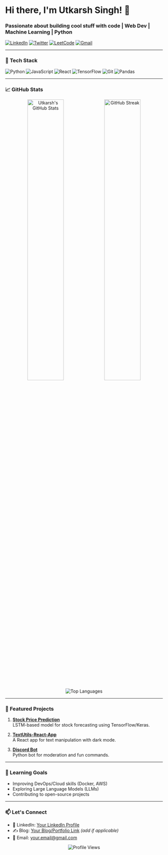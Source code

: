 # Hi there, I'm Utkarsh Singh! 👋

### Passionate about building cool stuff with code | Web Dev | Machine Learning | Python

[![LinkedIn](https://img.shields.io/badge/LinkedIn-0077B5?style=for-the-badge&logo=linkedin&logoColor=white)](https://www.linkedin.com/in/your-linkedin-username/)
[![Twitter](https://img.shields.io/badge/Twitter-1DA1F2?style=for-the-badge&logo=twitter&logoColor=white)](https://twitter.com/your-twitter-handle)
[![LeetCode](https://img.shields.io/badge/-LeetCode-FFA116?style=for-the-badge&logo=LeetCode&logoColor=black)](https://leetcode.com/your-username/)
[![Gmail](https://img.shields.io/badge/Gmail-D14836?style=for-the-badge&logo=gmail&logoColor=white)](mailto:your.email@gmail.com)

---

### 🔨 **Tech Stack**
![Python](https://img.shields.io/badge/Python-3776AB?style=for-the-badge&logo=python&logoColor=white)
![JavaScript](https://img.shields.io/badge/JavaScript-F7DF1E?style=for-the-badge&logo=javascript&logoColor=black)
![React](https://img.shields.io/badge/React-20232A?style=for-the-badge&logo=react&logoColor=61DAFB)
![TensorFlow](https://img.shields.io/badge/TensorFlow-FF6F00?style=for-the-badge&logo=tensorflow&logoColor=white)
![Git](https://img.shields.io/badge/Git-F05032?style=for-the-badge&logo=git&logoColor=white)
![Pandas](https://img.shields.io/badge/Pandas-150458?style=for-the-badge&logo=pandas&logoColor=white)

---

### 📈 **GitHub Stats**
<p align="center">
  <img src="https://github-readme-stats.vercel.app/api?username=utkarsh-singh-1729&show_icons=true&theme=radical" alt="Utkarsh's GitHub Stats" width="48%"/>
  <img src="https://github-readme-streak-stats.herokuapp.com/?user=utkarsh-singh-1729&theme=radical" alt="GitHub Streak" width="48%"/>
</p>

<p align="center">
  <img src="https://github-readme-stats.vercel.app/api/top-langs/?username=utkarsh-singh-1729&layout=compact&theme=radical" alt="Top Languages"/>
</p>

---

### 🚀 **Featured Projects**
1. **[Stock Price Prediction](https://github.com/utkarsh-singh-1729/Stock-Price-Prediction)**  
   LSTM-based model for stock forecasting using TensorFlow/Keras.

2. **[TextUtils-React-App](https://github.com/utkarsh-singh-1729/TextUtils-React-App)**  
   A React app for text manipulation with dark mode.

3. **[Discord Bot](https://github.com/utkarsh-singh-1729/Discord-Bot)**  
   Python bot for moderation and fun commands.

---

### 🌱 **Learning Goals**
- Improving DevOps/Cloud skills (Docker, AWS)
- Exploring Large Language Models (LLMs)
- Contributing to open-source projects

---

### 📫 **Let's Connect**
- 💼 LinkedIn: [Your LinkedIn Profile](https://linkedin.com/in/your-username)
- ✍️ Blog: [Your Blog/Portfolio Link](https://your-portfolio.com) *(add if applicable)*
- 📧 Email: your.email@gmail.com

<p align="center">
  <img src="https://komarev.com/ghpvc/?username=utkarsh-singh-1729&label=Profile%20Views&color=blueviolet&style=flat" alt="Profile Views"/>
</p>
